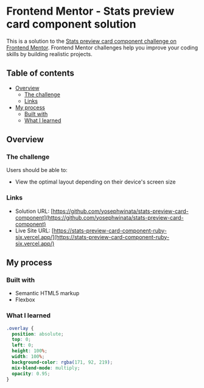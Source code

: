 # Frontend Mentor - Stats preview card component solution

This is a solution to the [Stats preview card component challenge on Frontend Mentor](https://www.frontendmentor.io/challenges/stats-preview-card-component-8JqbgoU62). Frontend Mentor challenges help you improve your coding skills by building realistic projects.

## Table of contents

- [Overview](#overview)
  - [The challenge](#the-challenge)
  - [Links](#links)
- [My process](#my-process)
  - [Built with](#built-with)
  - [What I learned](#what-i-learned)

## Overview

### The challenge

Users should be able to:

- View the optimal layout depending on their device's screen size

### Links

- Solution URL: [https://github.com/yosephwinata/stats-preview-card-component](https://github.com/yosephwinata/stats-preview-card-component)
- Live Site URL: [https://stats-preview-card-component-ruby-six.vercel.app/](https://stats-preview-card-component-ruby-six.vercel.app/)

## My process

### Built with

- Semantic HTML5 markup
- Flexbox

### What I learned

```css
.overlay {
  position: absolute;
  top: 0;
  left: 0;
  height: 100%;
  width: 100%;
  background-color: rgba(171, 92, 219);
  mix-blend-mode: multiply;
  opacity: 0.95;
}
```
